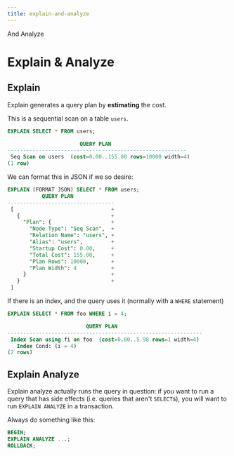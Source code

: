 ```yaml
---
title: explain-and-analyze
---
```


And Analyze

# Explain & Analyze

## Explain

Explain generates a query plan by **estimating** the cost.

This is a sequential scan on a table `users`.

```sql
EXPLAIN SELECT * FROM users;

                       QUERY PLAN
---------------------------------------------------------
 Seq Scan on users  (cost=0.00..155.00 rows=10000 width=4)
(1 row)
```

We can format this in JSON if we so desire:

```sql
EXPLAIN (FORMAT JSON) SELECT * FROM users;
           QUERY PLAN
----------------------------------
 [                               +
   {                             +
     "Plan": {                   +
       "Node Type": "Seq Scan",  +
       "Relation Name": "users", +
       "Alias": "users",         +
       "Startup Cost": 0.00,     +
       "Total Cost": 155.00,     +
       "Plan Rows": 10000,       +
       "Plan Width": 4           +
     }                           +
   }                             +
 ]
```

If there is an index, and the query uses it (normally with a `WHERE`
statement)

```sql
EXPLAIN SELECT * FROM foo WHERE i = 4;

                         QUERY PLAN
--------------------------------------------------------------
 Index Scan using fi on foo  (cost=0.00..5.98 rows=1 width=4)
   Index Cond: (i = 4)
(2 rows)
```

## Explain Analyze

Explain analyze actually runs the query in question: if you want to run
a query that has side effects (i.e. queries that aren\'t `SELECT`s), you
will want to run `EXPLAIN ANALYZE` in a transaction.

Always do something like this:

```sql
BEGIN;
EXPLAIN ANALYZE ...;
ROLLBACK;
```
